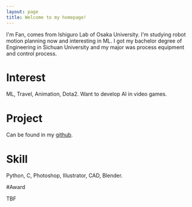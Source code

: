 ```yaml
---
layout: page
title: Welcome to my homepage!
---
```


I'm Fan, comes from Ishiguro Lab of Osaka University. I'm studying robot motion planning now and interesting in ML. I got my bachelor degree of Engineering in Sichuan University and my major was process equipment and control process.

# Interest

ML, Travel, Animation, Dota2. Want to develop AI in video games.

# Project

Can be found in my <a href='https://github.com/shiroshanshan'>github</a>.

# Skill

Python, C, Photoshop, Illustrator, CAD, Blender.

#Award

TBF
